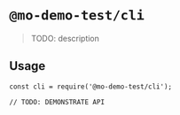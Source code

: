 # `@mo-demo-test/cli`

> TODO: description

## Usage

```
const cli = require('@mo-demo-test/cli');

// TODO: DEMONSTRATE API
```
